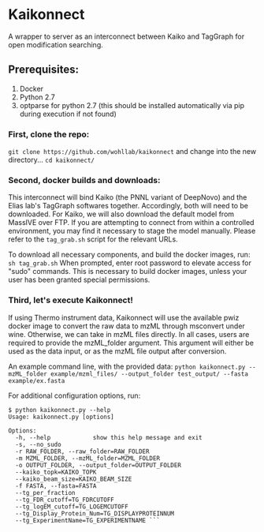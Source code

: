 # Kaikonnect
A wrapper to server as an interconnect between Kaiko and TagGraph for open modification searching.

## Prerequisites:
1. Docker
2. Python 2.7
3. optparse for python 2.7 (this should be installed automatically via pip during execution if not found)

### First, clone the repo:
``` git clone https://github.com/wohllab/kaikonnect ```
and change into the new directory...
``` cd kaikonnect/ ```

### Second, docker builds and downloads:
This interconnect will bind Kaiko (the PNNL variant of DeepNovo) and the Elias lab's TagGraph softwares together.
Accordingly, both will need to be downloaded.  For Kaiko, we will also download the default model from MassIVE over FTP.  If you are attempting to connect from within a controlled environment, you may find it necessary to stage the model manually.  Please refer to the ``` tag_grab.sh ``` script for the relevant URLs.

To download all necessary components, and build the docker images, run: ``` sh tag_grab.sh ```
When prompted, enter root password to elevate access for "sudo" commands.  This is necessary to build docker images, unless your user has been granted special permissions.

### Third, let's execute Kaikonnect!
If using Thermo instrument data, Kaikonnect will use the available pwiz docker image to convert the raw data to mzML through msconvert under wine.  Otherwise, we can take in mzML files directly.  In all cases, users are required to provide the mzML_folder argument.  This argument will either be used as the data input, or as the mzML file output after conversion.

An example command line, with the provided data:
``` python kaikonnect.py --mzML_folder example/mzml_files/ --output_folder test_output/ --fasta example/ex.fasta ```

For additional configuration options, run:
```
$ python kaikonnect.py --help
Usage: kaikonnect.py [options]

Options:
  -h, --help            show this help message and exit
  -s, --no_sudo
  -r RAW_FOLDER, --raw_folder=RAW_FOLDER
  -m MZML_FOLDER, --mzML_folder=MZML_FOLDER
  -o OUTPUT_FOLDER, --output_folder=OUTPUT_FOLDER
  --kaiko_topk=KAIKO_TOPK
  --kaiko_beam_size=KAIKO_BEAM_SIZE
  -f FASTA, --fasta=FASTA
  --tg_per_fraction
  --tg_FDR_cutoff=TG_FDRCUTOFF
  --tg_logEM_cutoff=TG_LOGEMCUTOFF
  --tg_Display_Protein_Num=TG_DISPLAYPROTEINNUM
  --tg_ExperimentName=TG_EXPERIMENTNAME ```
